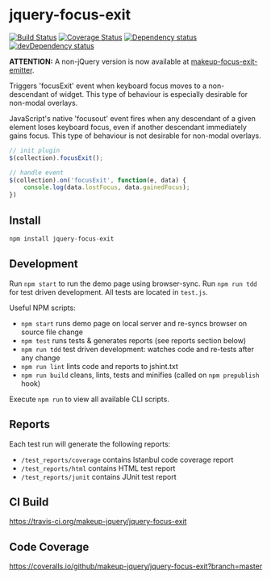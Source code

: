 # jquery-focus-exit

<p>
    <a href="https://travis-ci.org/makeup-jquery/jquery-focus-exit"><img src="https://api.travis-ci.org/makeup-jquery/jquery-focus-exit.svg?branch=master" alt="Build Status" /></a>
    <a href='https://coveralls.io/github/makeup-jquery/jquery-focus-exit?branch=master'><img src='https://coveralls.io/repos/makeup-jquery/jquery-focus-exit/badge.svg?branch=master&service=github' alt='Coverage Status' /></a>
    <a href="https://david-dm.org/makeup-jquery/jquery-focus-exit"><img src="https://david-dm.org/makeup-jquery/jquery-focus-exit.svg" alt="Dependency status" /></a>
    <a href="https://david-dm.org/makeup-jquery/jquery-focus-exit#info=devDependencies"><img src="https://david-dm.org/makeup-jquery/jquery-focus-exit/dev-status.svg" alt="devDependency status" /></a>
</p>

**ATTENTION:** A non-jQuery version is now available at [makeup-focus-exit-emitter](https://github.com/makeup-js/makeup-focus-exit-emitter).

Triggers 'focusExit' event when keyboard focus moves to a non-descendant of widget. This type of behaviour is especially desirable for non-modal overlays.

JavaScript's native 'focusout' event fires when any descendant of a given element loses keyboard focus, even if another descendant immediately gains focus. This type of behaviour is not desirable for non-modal overlays.

```js
// init plugin
$(collection).focusExit();

// handle event
$(collection).on('focusExit', function(e, data) {
    console.log(data.lostFocus, data.gainedFocus);
})
```

## Install

```js
npm install jquery-focus-exit
```

## Development

Run `npm start` to run the demo page using browser-sync. Run `npm run tdd` for test driven development. All tests are located in `test.js`.

Useful NPM scripts:

* `npm start` runs demo page on local server and re-syncs browser on source file change
* `npm test` runs tests & generates reports (see reports section below)
* `npm run tdd` test driven development: watches code and re-tests after any change
* `npm run lint` lints code and reports to jshint.txt
* `npm run build` cleans, lints, tests and minifies (called on `npm prepublish` hook)

Execute `npm run` to view all available CLI scripts.

## Reports

Each test run will generate the following reports:

* `/test_reports/coverage` contains Istanbul code coverage report
* `/test_reports/html` contains HTML test report
* `/test_reports/junit` contains JUnit test report

## CI Build

https://travis-ci.org/makeup-jquery/jquery-focus-exit

## Code Coverage

https://coveralls.io/github/makeup-jquery/jquery-focus-exit?branch=master
